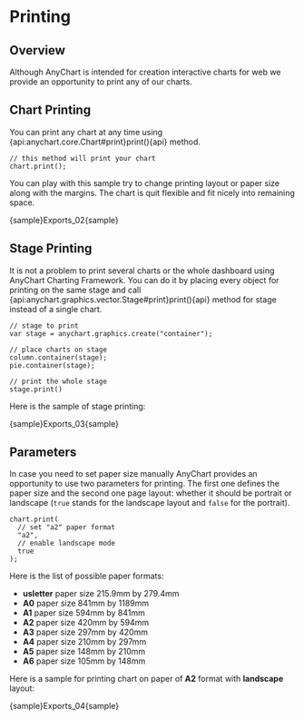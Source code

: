 # Printing

## Overview

Although AnyChart is intended for creation interactive charts for web we provide an opportunity to print any of our charts.

## Chart Printing

You can print any chart at any time using {api:anychart.core.Chart#print}print(){api} method.

```
// this method will print your chart
chart.print();
```

You can play with this sample try to change printing layout or paper size along with the margins. The chart is quit flexible and fit nicely into remaining space.

{sample}Exports\_02{sample}

## Stage Printing

It is not a problem to print several charts or the whole dashboard using AnyChart Charting Framework. You can do it by placing every object for printing on the same stage and call {api:anychart.graphics.vector.Stage#print}print(){api} method for stage instead of a single chart.

```
// stage to print
var stage = anychart.graphics.create("container");

// place charts on stage
column.container(stage);
pie.container(stage);

// print the whole stage
stage.print()
```

Here is the sample of stage printing:

{sample}Exports\_03{sample}

## Parameters

In case you need to set paper size manually AnyChart provides an opportunity to use two parameters for printing. The first one defines the paper size and the second one page layout: whether it should be portrait or landscape (`true` stands for the landscape layout and `false` for the portrait).

```
chart.print(
  // set "a2" paper format
  "a2",
  // enable landscape mode
  true
);
```

Here is the list of possible paper formats:

* **usletter** paper size 215.9mm by 279.4mm
* **A0** paper size 841mm by 1189mm
* **A1** paper size 594mm by 841mm
* **A2** paper size 420mm by 594mm
* **A3** paper size 297mm by 420mm
* **A4** paper size 210mm by 297mm
* **A5** paper size 148mm by 210mm
* **A6** paper size 105mm by 148mm

Here is a sample for printing chart on paper of **A2** format with **landscape** layout:

{sample}Exports\_04{sample}
